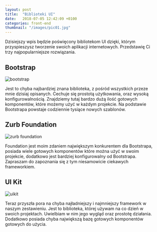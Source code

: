 ```yaml
---
layout: post
title:  "Biblioteki UI"
date:   2018-07-05 12:42:09 +0100
categories: front-end
thumbnail: "/images/pic01.jpg"
---
```

Dzisiejszy wpis będzie poświęcony bibliotekom UI dzięki, którym przyspieszysz tworzenie swoich aplikacji internetowych. Przedstawię Ci trzy najpopularniejsze rozwiązania.

## Bootstrap

![bootstrap](https://iammatt.co/uploads/bootstrap-image.PNG)

Jest to chyba najbardziej znana biblioteka, z pośród wszystkich przeze mnie dzisiaj opisanych. Cechuje się prostotą użytkowania, oraz wysoką konfigurowalnością. Znajdziemy tutaj bardzo dużą ilość gotowych komponentów, które możemy użyć w każdym projekcie. Na podstawie Bootstrapa powstaje codziennie tysiące nowych szablonów. 

## Zurb Foundation
![zurb foundation](https://iammatt.co/uploads/foundation-zurb.PNG)

Foundation jest moim zdaniem największym konkurentem dla Bootstrapa, posiada wiele gotowych komponentów które można użyć w swoim projekcie, dodatkowo jest bardziej konfigurowalny od Bootstrapa. Zapraszam do zapoznania się z tym niesamowicie ciekawych frameworkiem.

##  UI Kit
![uikit](https://iammatt.co/uploads/uikit.PNG)

Teraz przyszła pora na chyba najładniejszy i najmniejszy framework w naszym zestawieniu. Jest to biblioteka, której używam na co dzień w swoich projektach. Uwielbiam w nim jego wygląd oraz prostotę działania. Dodatkowo posiada chyba największą bazę gotowych komponentów gotowych do użycia.  

